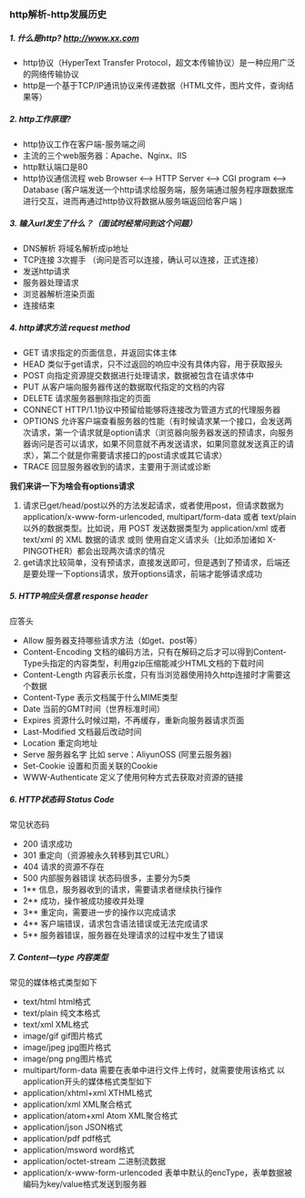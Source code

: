 ### http解析-http发展历史

##### 1. 什么是http? http://www.xx.com
- http协议（HyperText Transfer Protocol，超文本传输协议）是一种应用广泛的网络传输协议
- http是一个基于TCP/IP通讯协议来传递数据（HTML文件，图片文件，查询结果等）

##### 2. http工作原理?
- http协议工作在客户端-服务端之间
- 主流的三个web服务器：Apache、Nginx、IIS
- http默认端口是80
- http协议通信流程 web Browser <--> HTTP Server <--> CGI program <--> Database (客户端发送一个http请求给服务端，服务端通过服务程序跟数据库进行交互，进而再通过http协议将数据从服务端返回给客户端 )

##### 3. 输入url发生了什么？（面试时经常问到这个问题）
- DNS解析 将域名解析成ip地址
- TCP连接 3次握手 （询问是否可以连接，确认可以连接，正式连接）
- 发送http请求
- 服务器处理请求
- 浏览器解析渲染页面
- 连接结束

##### 4. http请求方法 request method
- GET 请求指定的页面信息，并返回实体主体
- HEAD 类似于get请求，只不过返回的响应中没有具体内容，用于获取报头
- POST 向指定资源提交数据进行处理请求，数据被包含在请求体中
- PUT 从客户端向服务器传送的数据取代指定的文档的内容
- DELETE 请求服务器删除指定的页面
- CONNECT HTTP/1.1协议中预留给能够将连接改为管道方式的代理服务器
- OPTIONS 允许客户端查看服务器的性能（有时候请求某一个接口，会发送两次请求，第一个请求就是option请求（浏览器向服务器发送的预请求，向服务器询问是否可以请求，如果不同意就不再发送请求，如果同意就发送真正的请求），第二个就是你需要请求接口的post请求或其它请求）
- TRACE 回显服务器收到的请求，主要用于测试或诊断

<b>我们来讲一下为啥会有options请求</b>
1. 请求已get/head/post以外的方法发起请求，或者使用post，但请求数据为 application/x-www-form-urlencoded, multipart/form-data 或者 text/plain 以外的数据类型。比如说，用 POST 发送数据类型为 application/xml 或者 text/xml 的 XML 数据的请求 或则 使用自定义请求头（比如添加诸如 X-PINGOTHER）都会出现两次请求的情况
2. get请求比较简单，没有预请求，直接发送即可，但是遇到了预请求，后端还是要处理一下options请求，放开options请求，前端才能够请求成功

##### 5. HTTP响应头信息 response header
应答头
- Allow 服务器支持哪些请求方法（如get、post等）
- Content-Encoding 文档的编码方法，只有在解码之后才可以得到Content-Type头指定的内容类型，利用gzip压缩能减少HTML文档的下载时间
- Content-Length 内容表示长度，只有当浏览器使用持久http连接时才需要这个数据
- Content-Type 表示文档属于什么MIME类型
- Date 当前的GMT时间（世界标准时间）
- Expires 资源什么时候过期，不再缓存，重新向服务器请求页面
- Last-Modified 文档最后改动时间
- Location 重定向地址
- Serve 服务器名字 比如 serve：AliyunOSS (阿里云服务器)
- Set-Cookie 设置和页面关联的Cookie
- WWW-Authenticate 定义了使用何种方式去获取对资源的链接

##### 6. HTTP状态码 Status Code
常见状态码
- 200 请求成功
- 301 重定向（资源被永久转移到其它URL）
- 404 请求的资源不存在
- 500 内部服务器错误
状态码很多，主要分为5类
- 1** 信息，服务器收到的请求，需要请求者继续执行操作
- 2** 成功，操作被成功接收并处理
- 3** 重定向，需要进一步的操作以完成请求
- 4** 客户端错误，请求包含语法错误或无法完成请求
- 5** 服务器错误，服务器在处理请求的过程中发生了错误

##### 7. Content—type 内容类型
常见的媒体格式类型如下
- text/html html格式
- text/plain 纯文本格式
- text/xml XML格式
- image/gif gif图片格式
- image/jpeg jpg图片格式
- image/png png图片格式
- multipart/form-data 需要在表单中进行文件上传时，就需要使用该格式
以application开头的媒体格式类型如下
- application/xhtml+xml XTHML格式
- application/xml XML聚合格式
- application/atom+xml Atom XML聚合格式
- application/json JSON格式
- application/pdf pdf格式
- application/msword word格式
- application/octet-stream 二进制流数据
- application/x-www-form-urlencoded 表单中默认的encType，表单数据被编码为key/value格式发送到服务器
